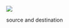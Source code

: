 ![](https://db-feed.s3.us-east-1.amazonaws.com/next-s3-uploads/ac1c1b16-c9f8-4912-bfe2-0157ec3b28d6/shotwin-2022-10-28_15-55-22.png)

source and destination